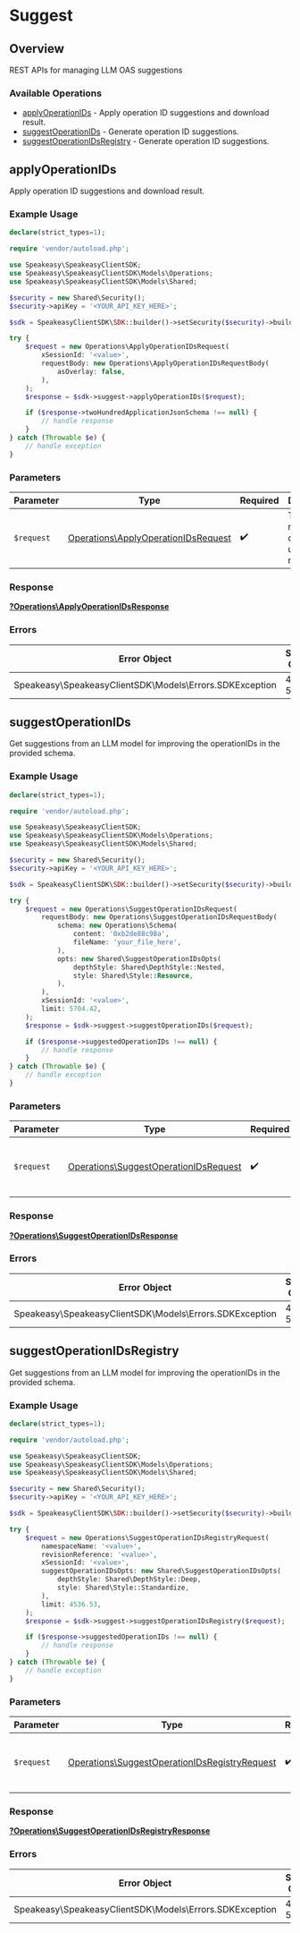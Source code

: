 # Suggest

## Overview

REST APIs for managing LLM OAS suggestions

### Available Operations

* [applyOperationIDs](#applyoperationids) - Apply operation ID suggestions and download result.
* [suggestOperationIDs](#suggestoperationids) - Generate operation ID suggestions.
* [suggestOperationIDsRegistry](#suggestoperationidsregistry) - Generate operation ID suggestions.

## applyOperationIDs

Apply operation ID suggestions and download result.

### Example Usage

```php
declare(strict_types=1);

require 'vendor/autoload.php';

use Speakeasy\SpeakeasyClientSDK;
use Speakeasy\SpeakeasyClientSDK\Models\Operations;
use Speakeasy\SpeakeasyClientSDK\Models\Shared;

$security = new Shared\Security();
$security->apiKey = '<YOUR_API_KEY_HERE>';

$sdk = SpeakeasyClientSDK\SDK::builder()->setSecurity($security)->build();

try {
    $request = new Operations\ApplyOperationIDsRequest(
        xSessionId: '<value>',
        requestBody: new Operations\ApplyOperationIDsRequestBody(
            asOverlay: false,
        ),
    );
    $response = $sdk->suggest->applyOperationIDs($request);

    if ($response->twoHundredApplicationJsonSchema !== null) {
        // handle response
    }
} catch (Throwable $e) {
    // handle exception
}
```

### Parameters

| Parameter                                                                                  | Type                                                                                       | Required                                                                                   | Description                                                                                |
| ------------------------------------------------------------------------------------------ | ------------------------------------------------------------------------------------------ | ------------------------------------------------------------------------------------------ | ------------------------------------------------------------------------------------------ |
| `$request`                                                                                 | [Operations\ApplyOperationIDsRequest](../../Models/Operations/ApplyOperationIDsRequest.md) | :heavy_check_mark:                                                                         | The request object to use for the request.                                                 |

### Response

**[?Operations\ApplyOperationIDsResponse](../../Models/Operations/ApplyOperationIDsResponse.md)**

### Errors

| Error Object                                            | Status Code                                             | Content Type                                            |
| ------------------------------------------------------- | ------------------------------------------------------- | ------------------------------------------------------- |
| Speakeasy\SpeakeasyClientSDK\Models\Errors.SDKException | 4xx-5xx                                                 | */*                                                     |


## suggestOperationIDs

Get suggestions from an LLM model for improving the operationIDs in the provided schema.

### Example Usage

```php
declare(strict_types=1);

require 'vendor/autoload.php';

use Speakeasy\SpeakeasyClientSDK;
use Speakeasy\SpeakeasyClientSDK\Models\Operations;
use Speakeasy\SpeakeasyClientSDK\Models\Shared;

$security = new Shared\Security();
$security->apiKey = '<YOUR_API_KEY_HERE>';

$sdk = SpeakeasyClientSDK\SDK::builder()->setSecurity($security)->build();

try {
    $request = new Operations\SuggestOperationIDsRequest(
        requestBody: new Operations\SuggestOperationIDsRequestBody(
            schema: new Operations\Schema(
                content: '0xb2de88c98a',
                fileName: 'your_file_here',
            ),
            opts: new Shared\SuggestOperationIDsOpts(
                depthStyle: Shared\DepthStyle::Nested,
                style: Shared\Style::Resource,
            ),
        ),
        xSessionId: '<value>',
        limit: 5704.42,
    );
    $response = $sdk->suggest->suggestOperationIDs($request);

    if ($response->suggestedOperationIDs !== null) {
        // handle response
    }
} catch (Throwable $e) {
    // handle exception
}
```

### Parameters

| Parameter                                                                                      | Type                                                                                           | Required                                                                                       | Description                                                                                    |
| ---------------------------------------------------------------------------------------------- | ---------------------------------------------------------------------------------------------- | ---------------------------------------------------------------------------------------------- | ---------------------------------------------------------------------------------------------- |
| `$request`                                                                                     | [Operations\SuggestOperationIDsRequest](../../Models/Operations/SuggestOperationIDsRequest.md) | :heavy_check_mark:                                                                             | The request object to use for the request.                                                     |

### Response

**[?Operations\SuggestOperationIDsResponse](../../Models/Operations/SuggestOperationIDsResponse.md)**

### Errors

| Error Object                                            | Status Code                                             | Content Type                                            |
| ------------------------------------------------------- | ------------------------------------------------------- | ------------------------------------------------------- |
| Speakeasy\SpeakeasyClientSDK\Models\Errors.SDKException | 4xx-5xx                                                 | */*                                                     |


## suggestOperationIDsRegistry

Get suggestions from an LLM model for improving the operationIDs in the provided schema.

### Example Usage

```php
declare(strict_types=1);

require 'vendor/autoload.php';

use Speakeasy\SpeakeasyClientSDK;
use Speakeasy\SpeakeasyClientSDK\Models\Operations;
use Speakeasy\SpeakeasyClientSDK\Models\Shared;

$security = new Shared\Security();
$security->apiKey = '<YOUR_API_KEY_HERE>';

$sdk = SpeakeasyClientSDK\SDK::builder()->setSecurity($security)->build();

try {
    $request = new Operations\SuggestOperationIDsRegistryRequest(
        namespaceName: '<value>',
        revisionReference: '<value>',
        xSessionId: '<value>',
        suggestOperationIDsOpts: new Shared\SuggestOperationIDsOpts(
            depthStyle: Shared\DepthStyle::Deep,
            style: Shared\Style::Standardize,
        ),
        limit: 4536.53,
    );
    $response = $sdk->suggest->suggestOperationIDsRegistry($request);

    if ($response->suggestedOperationIDs !== null) {
        // handle response
    }
} catch (Throwable $e) {
    // handle exception
}
```

### Parameters

| Parameter                                                                                                      | Type                                                                                                           | Required                                                                                                       | Description                                                                                                    |
| -------------------------------------------------------------------------------------------------------------- | -------------------------------------------------------------------------------------------------------------- | -------------------------------------------------------------------------------------------------------------- | -------------------------------------------------------------------------------------------------------------- |
| `$request`                                                                                                     | [Operations\SuggestOperationIDsRegistryRequest](../../Models/Operations/SuggestOperationIDsRegistryRequest.md) | :heavy_check_mark:                                                                                             | The request object to use for the request.                                                                     |

### Response

**[?Operations\SuggestOperationIDsRegistryResponse](../../Models/Operations/SuggestOperationIDsRegistryResponse.md)**

### Errors

| Error Object                                            | Status Code                                             | Content Type                                            |
| ------------------------------------------------------- | ------------------------------------------------------- | ------------------------------------------------------- |
| Speakeasy\SpeakeasyClientSDK\Models\Errors.SDKException | 4xx-5xx                                                 | */*                                                     |
